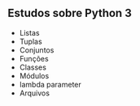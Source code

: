 ## Estudos sobre Python 3

- Listas
- Tuplas
- Conjuntos
- Funções
- Classes
- Módulos
- lambda parameter
- Arquivos